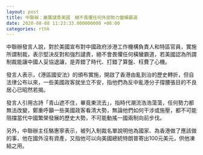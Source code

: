 ```yaml
---
layout: post
title: 中聯辦：嚴厲譴責美國　絕不畏懼任何外部勢力蠻橫霸道
date: 2020-08-08 11:23:33.000000000 +08:00
categories: rthk
---
```


中聯辦發言人說，對於美國宣布對中國政府涉港工作機構負責人和特區官員，實施所謂制裁，表示堅決反對和強烈譴責，絕不會畏懼任何橫蠻霸道，若美國認為所謂制裁能讓中國人妥協退讓，是弄錯了時代、打錯了算盤、枉費了心機。

發言人表示，《港區國安法》的頒布實施，開啟了香港由亂到治的歷史轉折，但自法律公布以來，一些美國政客就坐立不安，指他們為反中亂港分子撐腰張目的不良居心已昭然若揭。

發言人引用古詩「青山遮不住，畢竟東流去」，指時代潮流浩浩蕩蕩，任何勢力都無法改變，鄭重呼籲一些美國政客看清大勢，無論他們如何干涉或施壓，都不可能阻擋當代中國繁榮發展的歷史大勢，不可能動搖一國兩制向前步伐。

另外，中聯辦主任駱惠寧表示，被列入制裁名單說明他為國家、為香港做了應該做的事，他在國外沒有資產，又指他可以向美國總統特朗普寄出100元美元，供他凍結之用。

